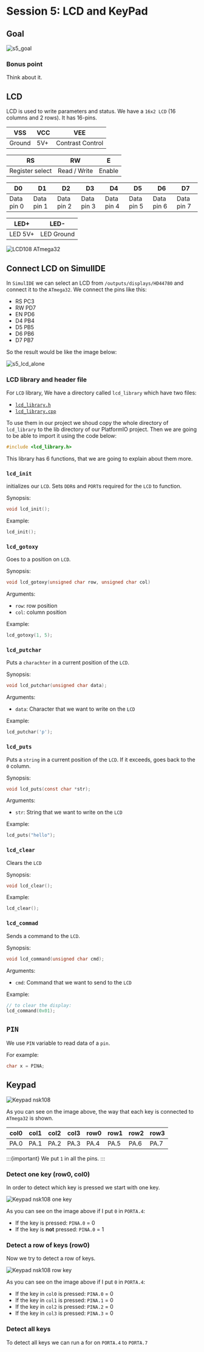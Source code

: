 # Session 5: LCD and KeyPad

## Goal

![s5_goal](figures/s5_goal.gif)

### Bonus point

Think about it.

## LCD

LCD is used to write parameters and status.
We have a `16x2 LCD` (16 columns and 2 rows).
It has 16-pins.

| VSS    | VCC | VEE              |
| ------ | --- | ---------------- |
| Ground | 5V+ | Contrast Control |

| RS              | RW           | E      |
| --------------- | ------------ | ------ |
| Register select | Read / Write | Enable |

| D0         | D1         | D2         | D3         | D4         | D5         | D6         | D7         |
| ---------- | ---------- | ---------- | ---------- | ---------- | ---------- | ---------- | ---------- |
| Data pin 0 | Data pin 1 | Data pin 2 | Data pin 3 | Data pin 4 | Data pin 5 | Data pin 6 | Data pin 7 |

| LED+    | LED-       |
| ------- | ---------- |
| LED 5V+ | LED Ground |

![LCD108 ATmega32](figures/s5_lcd108_atmega32.jpg)

## Connect LCD on SimulIDE

In `SimulIDE` we can select an LCD from `/outputs/displays/HD44780` and connect it to the `ATmega32`.
We connect the pins like this:

* RS PC3
* RW PD7
* EN PD6
* D4 PB4
* D5 PB5
* D6 PB6
* D7 PB7

So the result would be like the image below:

![s5_lcd_alone](figures/s5_lcd_alone.png)

### LCD library and header file

For `LCD` library, We have a directory called `lcd_library` which have two files:

* [`lcd_library.h`](lib/lcd_library/lcd_library.h)
* [`lcd_library.cpp`](lib/lcd_library/lcd_library.cpp)

To use them in our project we shoud copy the whole directory of `lcd_library`
to the lib directory of our PlatformIO project.
Then we are going to be able to import it using the code below:

```cpp
#include <lcd_library.h>
```

This library has 6 functions, that we are going to explain about them more.

### `lcd_init`

initializes our `LCD`.
Sets `DDR`s and `PORT`s required for the `LCD` to function.

Synopsis:

```c
void lcd_init();
```

Example:

```c
lcd_init();
```

### `lcd_gotoxy`

Goes to a position on `LCD`.

Synopsis:

```c
void lcd_gotoxy(unsigned char row, unsigned char col)
```

Arguments:

* `row`: row position
* `col`: column position

Example:

```c
lcd_gotoxy(1, 5);
```

### `lcd_putchar`

Puts a `charachter` in a current position of the `LCD`.

Synopsis:

```c
void lcd_putchar(unsigned char data);
```

Arguments:

* `data`: Character that we want to write on the `LCD`

Example:

```c
lcd_putchar('p');
```

### `lcd_puts`

Puts a `string` in a current position of the `LCD`.
If it exceeds, goes back to the `0` column.

Synopsis:

```c
void lcd_puts(const char *str);
```

Arguments:

* `str`: String that we want to write on the `LCD`

Example:

```c
lcd_puts("hello");
```

### `lcd_clear`

Clears the `LCD`

Synopsis:

```cpp
void lcd_clear();
```

Example:

```cpp
lcd_clear();
```

### `lcd_commad`

Sends a command to the `LCD`.

Synopsis:

```cpp
void lcd_command(unsigned char cmd);
```

Arguments:

* `cmd`: Command that we want to send to the `LCD`

Example:

```cpp
// to clear the display:
lcd_command(0x01);
```

## `PIN`

We use `PIN` variable to read data of a `pin`.

For example:

```c
char x = PINA;
```

## Keypad

![Keypad nsk108](figures/s5_keypad_nsk108.jpg)

As you can see on the image above, the way that
each key is connected to `ATmega32` is shown.

| col0 | col1 | col2 | col3 | row0 | row1 | row2 | row3 |
| ---- | ---- | ---- | ---- | ---- | ---- | ---- | ---- |
| PA.0 | PA.1 | PA.2 | PA.3 | PA.4 | PA.5 | PA.6 | PA.7 |

:::{important}
We put `1` in all the pins.
:::

### Detect one key (row0, col0)

In order to detect which key is pressed we start with one
key.

![Keypad nsk108 one key](figures/s5_keypad_nsk108_1.jpg)

As you can see on the image above
if I put `0` in `PORTA.4`:

* If the key is pressed: `PINA.0` = 0
* If the key is **not** pressed: `PINA.0` = 1

### Detect a row of keys (row0)

Now we try to detect a row of keys.

![Keypad nsk108 row key](figures/s5_keypad_nsk108_row_1.jpg)

As you can see on the image above
if I put `0` in `PORTA.4`:

* If the key in `col0` is pressed: `PINA.0` = 0
* If the key in `col1` is pressed: `PINA.1` = 0
* If the key in `col2` is pressed: `PINA.2` = 0
* If the key in `col3` is pressed: `PINA.3` = 0

### Detect all keys

To detect all keys we can run a for on
`PORTA.4` to `PORTA.7`
